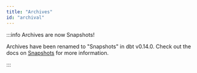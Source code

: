 ```yaml
---
title: "Archives"
id: "archival"
---
```



:::info Archives are now Snapshots!

Archives have been renamed to "Snapshots" in dbt v0.14.0. Check out the docs on [Snapshots](snapshots) for more information.

:::



<Lightbox src="/img-next/docs/building-a-dbt-project/0d01884-sqlcode.png" title="thanks for using dbt :)"/>
